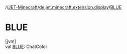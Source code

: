 //[JET-Minecraft](../../index.md)/[de.jet.minecraft.extension.display](index.md)/[BLUE](-b-l-u-e.md)

# BLUE

[jvm]\
val [BLUE](-b-l-u-e.md): ChatColor
